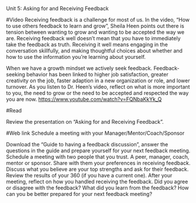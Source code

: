 Unit 5: Asking for and Receiving Feedback

#Video
Receiving feedback is a challenge for most of us. In the video, “How to use others feedback to learn and grow”, Sheila Heen points out there is tension between wanting to grow and wanting to be accepted the way we are. Receiving feedback well doesn’t mean that you have to immediately take the feedback as truth. Receiving it well means engaging in the conversation skillfully, and making thoughtful choices about whether and how to use the information you’re learning about yourself.

When we have a growth mindset we actively seek feedback. Feedback-seeking behavior has been linked to higher job satisfaction, greater creativity on the job, faster adaption in a new organization or role, and lower turnover. As you listen to Dr. Heen’s video, reflect on what is more important to you, the need to grow or the need to be accepted and respected the way you are now.
https://www.youtube.com/watch?v=FQNbaKkYk_Q

#Read

Review the presentation on “Asking for and Receiving Feedback”.

#Web link Schedule a meeting with your Manager/Mentor/Coach/Sponsor

Download the “Guide to having a feedback discussion”, answer the questions in the guide and prepare yourself for your next feedback meeting. Schedule a meeting with two people that you trust. A peer, manager, coach, mentor or sponsor. Share with them your preferences in receiving feedback. Discuss what you believe are your top strengths and ask for their feedback. Review the results of your 360 (if you have a current one). After your meeting, reflect on how you handled receiving the feedback. Did you agree or disagree with the feedback? What did you learn from the feedback? How can you be better prepared for your next feedback meeting?

